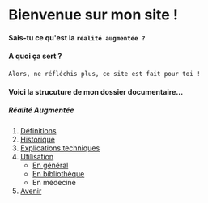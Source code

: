 # Bienvenue sur mon site !

#### Sais-tu ce qu'est la `réalité augmentée ?`
#### A quoi ça sert ?
#### 
```
Alors, ne réfléchis plus, ce site est fait pour toi !
```

#### Voici la strucuture de mon dossier documentaire...
##### Réalité Augmentée
1. [Définitions](Definition.md)
2. [Historique](Histoire.md)
3. [Explications techniques](Fonctionnement.md)
4. [Utilisation](utilisation.md)
   * [En général](engeneral.md)
   * [En bibliothèque](bibli.md)
   * En médecine
 5. [Avenir](Avenir.md)
